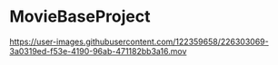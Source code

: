 # MovieBaseProject

https://user-images.githubusercontent.com/122359658/226303069-3a0319ed-f53e-4190-96ab-471182bb3a16.mov

